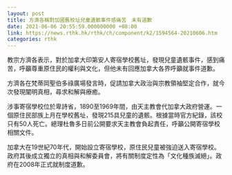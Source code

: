 ```yaml
---
layout: post
title: 方濟各稱對加國舊校址兒童遺骸事件感痛苦　未有道歉
date: 2021-06-06 20:55:59.000000000 +08:00
link: https://news.rthk.hk/rthk/ch/component/k2/1594564-20210606.htm
categories: rthk
---
```


教宗方濟各表示，對於加拿大印第安人寄宿學校舊址，發現兒童遺骸事件，感到痛苦，呼籲尊重原住民的權利與文化，但他未有回應加拿大各界呼籲就事件道歉。

方濟各在梵蒂岡聖伯多祿廣場發言時，促請加拿大政治與宗教領袖堅定合作，就今次發現闡明真相，尋求和解與療癒。 

涉事寄宿學校位於卑詩省，1890至1969年間，由天主教會代加拿大政府營運。一個原住民部族上月在學校舊址，發現215具兒童的遺骸。根據當時官方紀錄，該校只有50人死亡。總理杜魯多日前公開要求天主教會負起責任，呼籲公開寄宿學校相關文件。

加拿大在19世紀70年代，開始設立寄宿學校，原住民兒童被強迫送入寄宿學校。政府其後成立獨立的真相與和解委員會，將有關制度定性為「文化種族滅絕」。政府在2008年正式就制度道歉。
